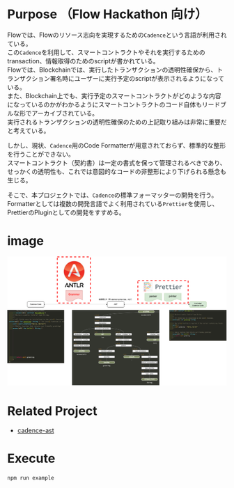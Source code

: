 # Purpose （Flow Hackathon 向け）

Flowでは、Flowのリソース志向を実現するための`Cadence`という言語が利用されている。  
この`Cadence`を利用して、スマートコントラクトやそれを実行するためのtransaction、情報取得のためのscriptが書かれている。  
Flowでは、Blockchainでは、実行したトランザクションの透明性確保から、トランザクション署名時にユーザーに実行予定のscriptが表示されるようになっている。  
また、Blockchain上でも、実行予定のスマートコントラクトがどのような内容になっているのかがわかるようにスマートコントラクトのコード自体もリードブルな形でアーカイブされている。  
実行されるトランザクションの透明性確保のための上記取り組みは非常に重要だと考えている。  

しかし、現状、`Cadence`用のCode Formatterが用意されておらず、標準的な整形を行うことができない。  
スマートコントラクト（契約書）は一定の書式を保って管理されるべきであり、せっかくの透明性も、これでは意図的なコードの非整形により下げられる懸念も生じる。  

そこで、本プロジェクトでは、`Cadence`の標準フォーマッターの開発を行う。  
Formatterとしては複数の開発言語でよく利用されている`Prettier`を使用し、PrettierのPluginとしての開発をすすめる。

# image

![alt](image.drawio.png)

# Related Project

- [cadence-ast](https://github.com/meganepro/cadence-ast)

# Execute

```sh
npm run example
```